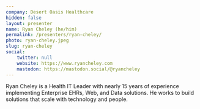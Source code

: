 ```yaml
---
company: Desert Oasis Healthcare
hidden: false
layout: presenter
name: Ryan Cheley (he/him)
permalink: /presenters/ryan-cheley/
photo: ryan-cheley.jpeg
slug: ryan-cheley
social:
    twitter: null
    website: https://www.ryancheley.com
    mastodon: https://mastodon.social/@ryancheley
---
```


Ryan Cheley is a Health IT Leader with nearly 15 years of experience implementing Enterprise EHRs, Web, and Data solutions. He works to build solutions that scale with technology and people.
